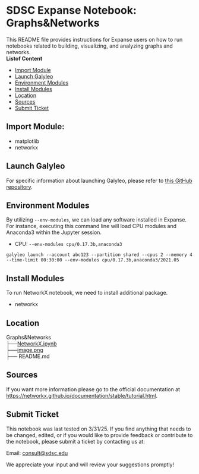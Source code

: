 # SDSC Expanse Notebook: Graphs&Networks
This README file provides instructions for Expanse users on how to run notebooks related to building, visualizing, and analyzing graphs and networks.\
  **Listof Content**
- [Import Module](#import-module)
- [Launch Galyleo](#launch-galyleo)
- [Environment Modules](#environment-modules)
- [Install Modules](#install-modules)
- [Location](#location)
- [Sources](#sources)
- [Submit Ticket](#submit-ticket)

## Import Module:
- matplotlib
- networkx

## Launch Galyleo
For specific information about launching Galyleo, please refer to [this GitHub repository](https://github.com/mkandes/galyleo).

## Environment Modules
By utilizing `--env-modules`, we can load any software installed in Expanse. 
For instance, executing this command line will load CPU modules and Anaconda3 within the Jupyter session.
  - CPU:
`--env-modules cpu/0.17.3b,anaconda3`
```
galyleo launch --account abc123 --partition shared --cpus 2 --memory 4 --time-limit 00:30:00 --env-modules cpu/0.17.3b,anaconda3/2021.05
```

## Install Modules
To run NetworkX notebook, we need to install additional package.
- networkx

## Location 

Graphs&Networks\
    ├──[NetworkX.ipynb](./NetworkX.ipynb)\
    ├──[image.png](./image.png)\
    ├── README.md

## Sources
If you want more information please go to the official documentation at https://networkx.github.io/documentation/stable/tutorial.html.

## Submit Ticket
This notebook was last tested on 3/31/25. 
If you find anything that needs to be changed, edited, or if you would like to provide feedback or contribute to the notebook, please submit a ticket by contacting us at:

Email: consult@sdsc.edu

We appreciate your input and will review your suggestions promptly!
